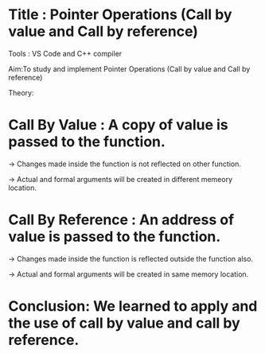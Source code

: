 # Title : Pointer Operations (Call by value and Call by reference)

Tools : VS Code and C++ compiler

Aim:To study and implement Pointer Operations (Call by value and Call by reference)

Theory:

# Call By Value : A copy of value is passed to the function.

-> Changes made inside the function is not reflected on other function.

-> Actual and formal arguments will be created in different memeory location.

# Call By Reference : An address of value is passed to the function.

-> Changes made inside the function is reflected outside the function also.

-> Actual and formal arguments will be created in same memory location.

# Conclusion: We learned to apply and the use of call by value and call by reference.

